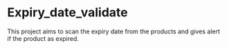 # Expiry_date_validate
This project aims to scan the expiry date from the products and gives alert if the product as expired.
